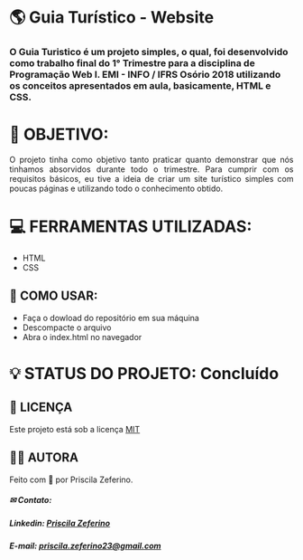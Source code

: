 # 🌎 Guia Turístico - Website

### O Guia Turistico é um projeto simples, o qual, foi desenvolvido como trabalho final do 1° Trimestre para a disciplina de Programação Web I. EMI - INFO / IFRS Osório 2018 utilizando os conceitos apresentados em aula, basicamente, HTML e CSS.

# 🚀 OBJETIVO: 

<p align="justify"> O projeto tinha como objetivo tanto praticar quanto demonstrar que nós tinhamos absorvidos durante todo o trimestre. Para cumprir com os requisitos básicos, eu tive a ideia de criar um site turístico simples com poucas páginas e utilizando todo o conhecimento obtido. </p>


# 💻 FERRAMENTAS UTILIZADAS:

- HTML
- CSS

## 📢 COMO USAR:

- Faça o dowload do repositório em sua máquina
- Descompacte o arquivo
- Abra o index.html no navegador

# 💡 STATUS DO PROJETO: Concluído 

## 📃 LICENÇA
Este projeto está sob a licença <a href="https://github.com/PriscilaZeferino/Proffy/blob/master/LICENSE">MIT</a>

## 👧🏻 AUTORA

 Feito com 🧡 por Priscila Zeferino.
 
##### ✉ Contato:

##### Linkedin: <a href="https://www.linkedin.com/in/priscila-zeferino-594b5b175/"> Priscila Zeferino</a>
##### E-mail: priscila.zeferino23@gmail.com
